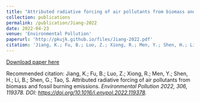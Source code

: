 ```yaml
---
title: "Attributed radiative forcing of air pollutants from biomass and fossil burning emissions"
collection: publications
permalink: /publication/Jiang-2022
date: 2022-04-23
venue: 'Environmental Pollution'
paperurl: 'http://pkujk.github.io/files/Jiang-2022.pdf'
citation: 'Jiang, K.; Fu, B.; Luo, Z.; Xiong, R.; Men, Y.; Shen, H.; Li, B.; Shen, G.; Tao, S. Attributed radiative forcing of air pollutants from biomass and fossil burning emissions. <i>Environmental Pollution<i> 2022, 306, 119378. DOI: https://doi.org/10.1016/j.envpol.2022.119378.'
---
```


[Download paper here](http://academicpages.github.io/files/Jiang-2022.pdf)

Recommended citation: Jiang, K.; Fu, B.; Luo, Z.; Xiong, R.; Men, Y.; Shen, H.; Li, B.; Shen, G.; Tao, S. Attributed radiative forcing of air pollutants from biomass and fossil burning emissions. <i>Environmental Pollution<i> 2022, 306, 119378. DOI: https://doi.org/10.1016/j.envpol.2022.119378.
